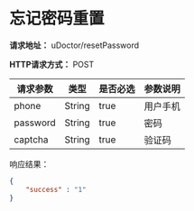 # 忘记密码重置

**请求地址：** uDoctor/resetPassword

**HTTP请求方式：** POST

| 请求参数 | 类型 | 是否必选 | 参数说明 |
| -- | -- | -- | -- |
| phone | String | true | 用户手机 |
| password | String | true | 密码 |
| captcha | String | true | 验证码 |

响应结果：
```json
{
    "success" : "1"
}
```
